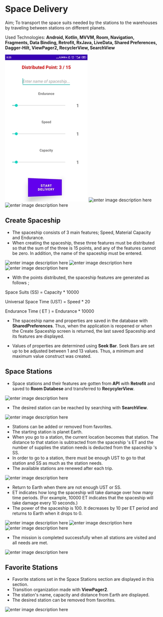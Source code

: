 # Space Delivery

Aim; To transport the space suits needed by the stations to the warehouses by traveling between stations on different planets.

Used Technologies: **Android, Kotlin, MVVM, Room, Navigation, Fragments, Data Binding, Retrofit, RxJava, LiveData, Shared Preferences, Dagger-Hilt, ViewPager2, RecyclerView, SearchView**


 ![enter image description here](https://github.com/mstfgvnc/SpaceDelivery/blob/master/app/src/main/assets/ss1.jpg?raw=true)  ![enter image description here](https://github.com/mstfgvnc/8afcfcf1e2316a76d8f9ca65fe6da51d/blob/master/ss/1b.jpg?raw=true) ![enter image description here](https://github.com/mstfgvnc/8afcfcf1e2316a76d8f9ca65fe6da51d/blob/master/ss/1c.jpg?raw=true)




## Create Spaceship

* The spaceship consists of 3 main features; Speed, Material Capacity and Endurance.
* When creating the spaceship, these three features must be distributed so that the sum of the three is 15 points, and any of the features cannot be zero. In addition, the name of the spaceship must be entered.

![enter image description here](https://github.com/mstfgvnc/8afcfcf1e2316a76d8f9ca65fe6da51d/blob/master/ss/2a.jpg?raw=true)   ![enter image description here](https://github.com/mstfgvnc/8afcfcf1e2316a76d8f9ca65fe6da51d/blob/master/ss/2b.jpg?raw=true)   ![enter image description here](https://github.com/mstfgvnc/8afcfcf1e2316a76d8f9ca65fe6da51d/blob/master/ss/2c.jpg?raw=true)

* With the points distributed, the spaceship features are generated as follows ;

Space Suits (SS) = Capacity * 10000

Universal Space Time (UST) = Speed * 20

Endurance Time ( ET ) = Endurance * 10000


* The spaceship name and properties are saved in the database with **SharedPreferences**. Thus, when the application is reopened or when the Create Spaceship screen is returned, the last saved Spaceship and its features are displayed.

* Values of properties are determined using **Seek Bar**. Seek Bars are set up to be adjusted between 1 and 13 values. Thus, a minimum and maximum value construct was created.




## Space Stations

* Space stations and their features are gotten from **API** with **Retrofit** and saved to **Room Databese** and transferred to **RecycylerView**.

![enter image description here](https://github.com/mstfgvnc/8afcfcf1e2316a76d8f9ca65fe6da51d/blob/master/ss/3a.jpg?raw=true)

* The desired station can be reached by searching with **SearchView**.

![enter image description here](https://github.com/mstfgvnc/8afcfcf1e2316a76d8f9ca65fe6da51d/blob/master/ss/3b.jpg?raw=true)

* Stations can be added or removed from favorites.
* The starting station is planet Earth.
* When you go to a station, the current location becomes that station. The distance to that station is subtracted from the spaceship 's ET and the number of supplies the station needs is deducted from the spaceship 's SS.
* In order to go to a station, there must be enough UST to go to that station and SS as much as the station needs.
* The available stations are renewed after each trip.


![enter image description here](https://github.com/mstfgvnc/8afcfcf1e2316a76d8f9ca65fe6da51d/blob/master/ss/3c.jpg?raw=true)

* Return to Earth when there are not enough UST or SS.
* ET indicates how long the spaceship will take damage over how many time periods. (For example, 10000 ET indicates that the spaceship will take damage every 10 seconds.)
* The power of the spaceship is 100. It decreases by 10 per ET period and returns to Earth when it drops to 0.


![enter image description here](https://github.com/mstfgvnc/8afcfcf1e2316a76d8f9ca65fe6da51d/blob/master/ss/3d.jpg?raw=true) ![enter image description here](https://github.com/mstfgvnc/8afcfcf1e2316a76d8f9ca65fe6da51d/blob/master/ss/3e.jpg?raw=true) ![enter image description here](https://github.com/mstfgvnc/8afcfcf1e2316a76d8f9ca65fe6da51d/blob/master/ss/3g.jpg?raw=true)
* The mission is completed successfully when all stations are visited and all needs are met.

![enter image description here](https://github.com/mstfgvnc/8afcfcf1e2316a76d8f9ca65fe6da51d/blob/master/ss/3f.jpg?raw=true)

##  Favorite Stations


* Favorite stations set in the Space Stations section are displayed in this section.
* Transition organization made with **ViewPager2**.
* The station's name, capacity and distance from Earth are displayed.
* The desired station can be removed from favorites.


![enter image description here](https://github.com/mstfgvnc/8afcfcf1e2316a76d8f9ca65fe6da51d/blob/master/ss/1c.jpg?raw=true)



